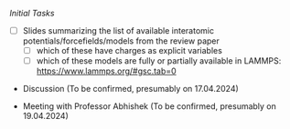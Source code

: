 *Initial Tasks*

- [ ] Slides summarizing the list of available interatomic potentials/forcefields/models from the review paper
    - [ ] which of these have charges as explicit variables
    - [ ] which of these models are fully or partially available in LAMMPS: https://www.lammps.org/#gsc.tab=0

- Discussion (To be confirmed, presumably on 17.04.2024)

- Meeting with Professor Abhishek (To be confirmed, presumably on 19.04.2024)